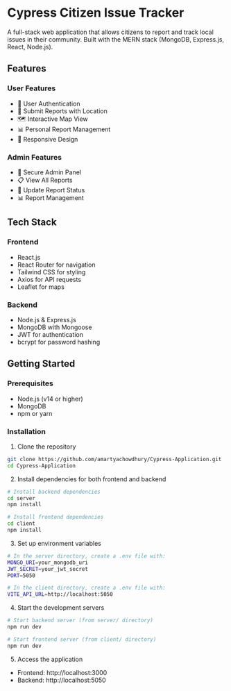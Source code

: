 # Cypress Citizen Issue Tracker

A full-stack web application that allows citizens to report and track local issues in their community. Built with the MERN stack (MongoDB, Express.js, React, Node.js).

## Features

### User Features
- 🔐 User Authentication
- 📝 Submit Reports with Location
- 🗺️ Interactive Map View
- 📊 Personal Report Management
- 📱 Responsive Design

### Admin Features
- 👑 Secure Admin Panel
- 📋 View All Reports
- 🔄 Update Report Status
- 📊 Report Management

## Tech Stack

### Frontend
- React.js
- React Router for navigation
- Tailwind CSS for styling
- Axios for API requests
- Leaflet for maps

### Backend
- Node.js & Express.js
- MongoDB with Mongoose
- JWT for authentication
- bcrypt for password hashing

## Getting Started

### Prerequisites
- Node.js (v14 or higher)
- MongoDB
- npm or yarn

### Installation

1. Clone the repository
```bash
git clone https://github.com/amartyachowdhury/Cypress-Application.git
cd Cypress-Application
```

2. Install dependencies for both frontend and backend
```bash
# Install backend dependencies
cd server
npm install

# Install frontend dependencies
cd client
npm install
```

3. Set up environment variables
```bash
# In the server directory, create a .env file with:
MONGO_URI=your_mongodb_uri
JWT_SECRET=your_jwt_secret
PORT=5050

# In the client directory, create a .env file with:
VITE_API_URL=http://localhost:5050
```

4. Start the development servers
```bash
# Start backend server (from server/ directory)
npm run dev

# Start frontend server (from client/ directory)
npm run dev
```

5. Access the application
- Frontend: http://localhost:3000
- Backend: http://localhost:5050

